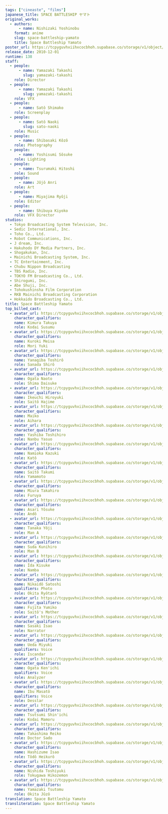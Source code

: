 ```yaml
---
tags: ["cineaste", "films"]
japanese_title: SPACE BATTLESHIP ヤマト
original_works:
  - authors:
      - name: Nishizaki Yoshinobu
    format: anime
    slug: space-battleship-yamato
    title: Space Battleship Yamato
poster_url: https://tcpyguvhxiihxcocbhoh.supabase.co/storage/v1/object/public/godzilla-cineaste-public/content/films/space-battleship-yamato-2010/posters/space-battleship-yamato-2010.jpg
release_date: 2010-12-01
runtime: 138
staff:
  - people:
      - name: Yamazaki Takashi
        slug: yamazaki-takashi
    role: Director
  - people:
      - name: Yamazaki Takashi
        slug: yamazaki-takashi
    role: VFX
  - people:
      - name: Satô Shimako
    role: Screenplay
  - people:
      - name: Satô Naoki
        slug: sato-naoki
    role: Music
  - people:
      - name: Shibasaki Kôzô
    role: Photography
  - people:
      - name: Yoshisumi Sôsuke
    role: Lighting
  - people:
      - name: Tsurumaki Hitoshi
    role: Sound
  - people:
      - name: Jôjô Anri
    role: Art
  - people:
      - name: Miyajima Ryûji
    role: Editor
  - people:
      - name: Shibuya Kiyoko
    role: VFX Director
studios:
  - Tokyo Broadcasting System Television, Inc.
  - Sedic International, Inc.
  - Toho Co., Ltd.
  - Robot Communications, Inc.
  - J dream, Inc.
  - Hakuhodo DY Media Partners, Inc.
  - Shogakukan, Inc.
  - Mainichi Broadcasting System, Inc.
  - TC Entertainment, Inc.
  - Chubu Nippon Broadcasting
  - TBS Radio, Inc.
  - TOKYO FM Broadcasting Co., Ltd.
  - Shirogumi, Inc.
  - Abe Shuji, Inc.
  - Tohokushinsha Film Corporation
  - RKB Mainichi Broadcasting Corporation
  - Hokkaido Broadcasting Co., Ltd.
title: Space Battleship Yamato
top_billed_cast:
  - avatar_url: https://tcpyguvhxiihxcocbhoh.supabase.co/storage/v1/object/public/godzilla-cineaste-public/content/films/space-battleship-yamato-2010/cast-avatars/takuya-kimura-0.jpg
    character_qualifiers:
    name: Kimura Takuya
    role: Kodai Susumu
  - avatar_url: https://tcpyguvhxiihxcocbhoh.supabase.co/storage/v1/object/public/godzilla-cineaste-public/content/films/space-battleship-yamato-2010/cast-avatars/meisa-kuroki-0.jpg
    character_qualifiers:
    name: Kuroki Meisa
    role: Mori Yuki
  - avatar_url: https://tcpyguvhxiihxcocbhoh.supabase.co/storage/v1/object/public/godzilla-cineaste-public/content/films/space-battleship-yamato-2010/cast-avatars/toshiro-yanagiba-0.jpg
    character_qualifiers:
    name: Yanagiba Toshirô
    role: Sanada Shirô
  - avatar_url: https://tcpyguvhxiihxcocbhoh.supabase.co/storage/v1/object/public/godzilla-cineaste-public/content/films/space-battleship-yamato-2010/cast-avatars/naoto-ogata-0.jpg
    character_qualifiers:
    name: Ogata Naoto
    role: Shima Daisuke
  - avatar_url: https://tcpyguvhxiihxcocbhoh.supabase.co/storage/v1/object/public/godzilla-cineaste-public/content/films/space-battleship-yamato-2010/cast-avatars/hiroyuki-ikeuchi-0.jpg
    character_qualifiers:
    name: Ikeuchi Hiroyuki
    role: Saitô Hajime
  - avatar_url: https://tcpyguvhxiihxcocbhoh.supabase.co/storage/v1/object/public/godzilla-cineaste-public/content/films/space-battleship-yamato-2010/cast-avatars/maiko-0.jpg
    character_qualifiers:
    name: Maiko
    role: Aihara
  - avatar_url: https://tcpyguvhxiihxcocbhoh.supabase.co/storage/v1/object/public/godzilla-cineaste-public/content/films/space-battleship-yamato-2010/cast-avatars/toshihiro-yashiba-0.jpg
    character_qualifiers:
    name: Yashiba Toshihiro
    role: Nanbu Yasuo
  - avatar_url: https://tcpyguvhxiihxcocbhoh.supabase.co/storage/v1/object/public/godzilla-cineaste-public/content/films/space-battleship-yamato-2010/cast-avatars/kazuki-namioka-0.jpg
    character_qualifiers:
    name: Namioka Kazuki
    role: Katô
  - avatar_url: https://tcpyguvhxiihxcocbhoh.supabase.co/storage/v1/object/public/godzilla-cineaste-public/content/films/space-battleship-yamato-2010/cast-avatars/takumi-saito-0.jpg
    character_qualifiers:
    name: Saitô Takumi
    role: Yamamoto
  - avatar_url: https://tcpyguvhxiihxcocbhoh.supabase.co/storage/v1/object/public/godzilla-cineaste-public/content/films/space-battleship-yamato-2010/cast-avatars/takahiro-miura-0.jpg
    character_qualifiers:
    name: Miura Takahiro
    role: Furuya
  - avatar_url: https://tcpyguvhxiihxcocbhoh.supabase.co/storage/v1/object/public/godzilla-cineaste-public/content/films/space-battleship-yamato-2010/cast-avatars/yosuke-asari-0.jpg
    character_qualifiers:
    name: Asari Yôsuke
    role: Andô
  - avatar_url: https://tcpyguvhxiihxcocbhoh.supabase.co/storage/v1/object/public/godzilla-cineaste-public/content/films/space-battleship-yamato-2010/cast-avatars/yoji-tanaka-0.jpg
    character_qualifiers:
    name: Tanaka Yôji
    role: Man A
  - avatar_url: https://tcpyguvhxiihxcocbhoh.supabase.co/storage/v1/object/public/godzilla-cineaste-public/content/films/space-battleship-yamato-2010/cast-avatars/kunihiro-suda-0.jpg
    character_qualifiers:
    name: Suda Kunihiro
    role: Man B
  - avatar_url: https://tcpyguvhxiihxcocbhoh.supabase.co/storage/v1/object/public/godzilla-cineaste-public/content/films/space-battleship-yamato-2010/cast-avatars/kisuke-iida-0.jpg
    character_qualifiers:
    name: Îda Kisuke
    role: Namba
  - avatar_url: https://tcpyguvhxiihxcocbhoh.supabase.co/storage/v1/object/public/godzilla-cineaste-public/content/films/space-battleship-yamato-2010/cast-avatars/satoshi-nikaido-0.jpg
    character_qualifiers:
    name: Nikaidô Satoshi
    qualifiers: Photo
    role: Okita Ryôtarô
  - avatar_url: https://tcpyguvhxiihxcocbhoh.supabase.co/storage/v1/object/public/godzilla-cineaste-public/content/films/space-battleship-yamato-2010/cast-avatars/yumiko-fujita-0.jpg
    character_qualifiers:
    name: Fujita Yumiko
    role: Saitô's Mother
  - avatar_url: https://tcpyguvhxiihxcocbhoh.supabase.co/storage/v1/object/public/godzilla-cineaste-public/content/films/space-battleship-yamato-2010/cast-avatars/isao-sasaki-0.jpg
    character_qualifiers:
    name: Sasaki Isao
    role: Narrator
  - avatar_url: https://tcpyguvhxiihxcocbhoh.supabase.co/storage/v1/object/public/godzilla-cineaste-public/content/films/space-battleship-yamato-2010/cast-avatars/miyuki-ueda-0.jpg
    character_qualifiers:
    name: Ueda Miyuki
    qualifiers: Voice
    role: Iscandar
  - avatar_url: https://tcpyguvhxiihxcocbhoh.supabase.co/storage/v1/object/public/godzilla-cineaste-public/content/films/space-battleship-yamato-2010/cast-avatars/kenichi-ogata-0.jpg
    character_qualifiers:
    name: Ogata Ken'ichi
    qualifiers: Voice
    role: Analyzer
  - avatar_url: https://tcpyguvhxiihxcocbhoh.supabase.co/storage/v1/object/public/godzilla-cineaste-public/content/films/space-battleship-yamato-2010/cast-avatars/masato-ibu-0.jpg
    character_qualifiers:
    name: Ibu Masatô
    qualifiers: Voice
    role: Desslar
  - avatar_url: https://tcpyguvhxiihxcocbhoh.supabase.co/storage/v1/object/public/godzilla-cineaste-public/content/films/space-battleship-yamato-2010/cast-avatars/shinichi-tsutsumi-0.jpg
    character_qualifiers:
    name: Tsutsumi Shin'ichi
    role: Kodai Mamoru
  - avatar_url: https://tcpyguvhxiihxcocbhoh.supabase.co/storage/v1/object/public/godzilla-cineaste-public/content/films/space-battleship-yamato-2010/cast-avatars/reiko-takashima-0.jpg
    character_qualifiers:
    name: Takashima Reiko
    role: Doctor Sado
  - avatar_url: https://tcpyguvhxiihxcocbhoh.supabase.co/storage/v1/object/public/godzilla-cineaste-public/content/films/space-battleship-yamato-2010/cast-avatars/isao-hashizume-0.jpg
    character_qualifiers:
    name: Hashizume Isao
    role: Tôdô Heikurô
  - avatar_url: https://tcpyguvhxiihxcocbhoh.supabase.co/storage/v1/object/public/godzilla-cineaste-public/content/films/space-battleship-yamato-2010/cast-avatars/toshiyuki-nishida-0.jpg
    character_qualifiers:
    name: Nishida Toshiyuki
    role: Tokugawa Hikozemon
  - avatar_url: https://tcpyguvhxiihxcocbhoh.supabase.co/storage/v1/object/public/godzilla-cineaste-public/content/films/space-battleship-yamato-2010/cast-avatars/tsutomu-yamazaki-0.jpg
    character_qualifiers:
    name: Yamazaki Tsutomu
    role: Okita Jûzô
translation: Space Battleship Yamato
transliteration: Space Battleship Yamato
---
```

